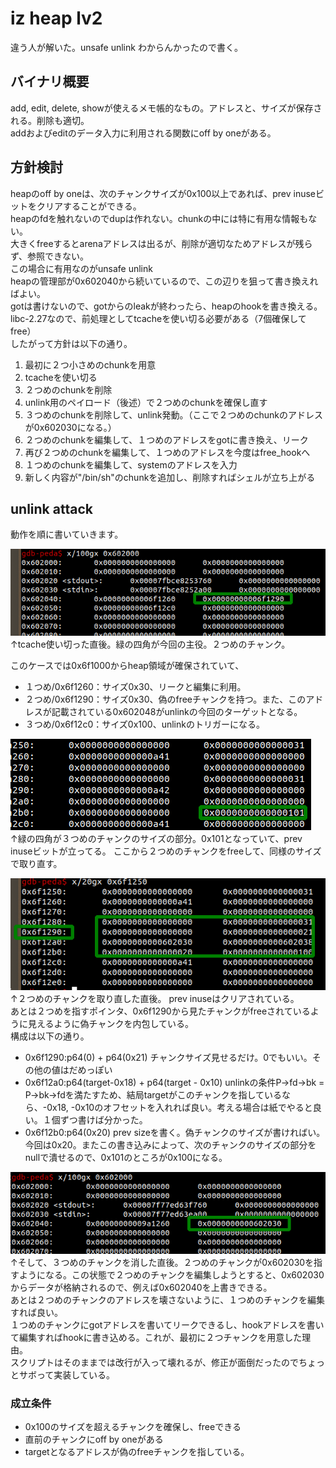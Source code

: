 # iz heap lv2
違う人が解いた。unsafe unlink わからんかったので書く。

## バイナリ概要
add, edit, delete, showが使えるメモ帳的なもの。アドレスと、サイズが保存される。削除も適切。   
addおよびeditのデータ入力に利用される関数にoff by oneがある。

## 方針検討
heapのoff by oneは、次のチャンクサイズが0x100以上であれば、prev inuseビットをクリアすることができる。  
heapのfdを触れないのでdupは作れない。chunkの中には特に有用な情報もない。  
大きくfreeするとarenaアドレスは出るが、削除が適切なためアドレスが残らず、参照できない。  
この場合に有用なのがunsafe unlink   
heapの管理部が0x602040から続いているので、この辺りを狙って書き換えればよい。   
gotは書けないので、gotからのleakが終わったら、heapのhookを書き換える。    
libc-2.27なので、前処理としてtcacheを使い切る必要がある（7個確保してfree）   
したがって方針は以下の通り。    
1. 最初に２つ小さめのchunkを用意
2. tcacheを使い切る
3. ２つめのchunkを削除
4. unlink用のペイロード（後述）で２つめのchunkを確保し直す
5. ３つめのchunkを削除して、unlink発動。（ここで２つめのchunkのアドレスが0x602030になる。）
6. ２つめのchunkを編集して、１つめのアドレスをgotに書き換え、リーク
7. 再び２つめのchunkを編集して、１つめのアドレスを今度はfree_hookへ
8. １つめのchunkを編集して、systemのアドレスを入力
9. 新しく内容が"/bin/sh"のchunkを追加し、削除すればシェルが立ち上がる

## unlink attack

動作を順に書いていきます。  

![](image/2019-07-13_16-08.png)  
↑tcache使い切った直後。緑の四角が今回の主役。２つめのチャンク。

このケースでは0x6f1000からheap領域が確保されていて、
- １つめ/0x6f1260：サイズ0x30、リークと編集に利用。
- ２つめ/0x6f1290：サイズ0x30、偽のfreeチャンクを持つ。また、このアドレスが記載されている0x602048がunlinkの今回のターゲットとなる。
- ３つめ/0x6f12c0：サイズ0x100、unlinkのトリガーになる。 

![](image/2019-07-13_16-19.png)  
↑緑の四角が３つめのチャンクのサイズの部分。0x101となっていて、prev inuseビットが立ってる。
ここから２つめのチャンクをfreeして、同様のサイズで取り直す。

![](image/2019-07-13_16-00.png)   
↑２つめのチャンクを取り直した直後。
prev inuseはクリアされている。  
あとは２つめを指すポインタ、0x6f1290から見たチャンクがfreeされているように見えるように偽チャンクを内包している。  
構成は以下の通り。  
- 0x6f1290:p64(0) + p64(0x21) チャンクサイズ見せるだけ。0でもいい。その他の値はだめっぽい
- 0x6f12a0:p64(target-0x18) + p64(target - 0x10) unlinkの条件P->fd->bk = P->bk->fdを満たすため、結局targetがこのチャンクを指しているなら、-0x18, -0x10のオフセットを入れれば良い。考える場合は紙でやると良い。１個ずつ書けば分かった。 
- 0x6f12b0:p64(0x20) prev sizeを書く。偽チャンクのサイズが書ければい。今回は0x20。またこの書き込みによって、次のチャンクのサイズの部分をnullで潰せるので、0x101のところが0x100になる。

![](image/2019-07-13_16-41.png)   
↑そして、３つめのチャンクを消した直後。２つめのチャンクが0x602030を指すようになる。この状態で２つめのチャンクを編集しようとすると、0x602030からデータが格納されるので、例えば0x602040を上書きできる。  
あとは２つめのチャンクのアドレスを壊さないように、１つめのチャンクを編集すれば良い。  
１つめのチャンクにgotアドレスを書いてリークできるし、hookアドレスを書いて編集すればhookに書き込める。これが、最初に２つチャンクを用意した理由。  
スクリプトはそのままでは改行が入って壊れるが、修正が面倒だったのでちょっとサボって実装している。

### 成立条件
- 0x100のサイズを超えるチャンクを確保し、freeできる
- 直前のチャンクにoff by oneがある
- targetとなるアドレスが偽のfreeチャンクを指している。
